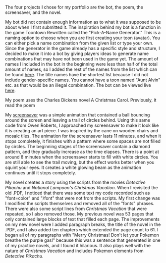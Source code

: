 The four projects I chose for my portfolio are the bot, the poem, the screensaver, and the novel.

My bot did not contain enough information as to what it was supposed to be about when I first submitted it.  The inspiration behind my bot
is a function in the game Toontown Rewritten called the "Pick-A-Name Generator."  This is a naming option to choose when you are first
creating your toon (avatar).  You can either pick a name combination from the given list or type your own.  Since the generator in the game
already has a specific style and structure, I decided to make it into a bot by giving players ideas to generate name combinations that
may have not been used in the game yet.  The amount of names I included in the bot in the beginning were less than half of the total amount of names, so I added the rest of the names from the list which can be found <a href="http://www.mmocentralforums.com/forums/showthread.php?t=341265" target="_blank">here</a>.  The title names have the shortest list because I did not include gender-specific names.  You cannot have a toon named "Aunt Alvin" etc. as that would be an illegal combination.  The bot can be viewed live <a href="https://twitter.com/ToontownNameBot" target="_blank">here</a>.

My poem uses the Charles Dickens novel A Christmas Carol.  Previously, it read the poem 

My <a href="https://editor.p5js.org/ChloeCassandra/full/ZXO0rN6g7" target="_blank">screensaver</a> was a simple animation that contained a ball bouncing around the screen and leaving a trail of circles behind.  Using this same code from Owen Roberts, I approached my screensaver to make it look like it is creating an art piece.  I was inspired by the cane on wooden chairs and mosaic tiles.  The animation for the screensaver lasts 11 minutes, and when it stops completely, it finishes with a pattern where some spaces are not filled by circles.  The beginning stages of the screensaver contain a diamond pattern, and they gradually increase as the time elapses.  There is a point at around 8 minutes when the screensaver starts to fill with white circles.  You are still able to see the trail moving, but the effect works better when you squint your eyes.  It creates a white glowing beam as the animation continues until it stops completely.

My novel creates a story using the scripts from the movies <i>Detective Pikachu</i> and <i>National Lampoon's Christmas Vacation</i>.  When
I revisited the old .PDF, I noticed that there was some text my code recorded such as "font=color" and "/font" that were not from the scripts.  My first change was I modified the scripts themselves and removed all of the "fonts" phrases.  There were also some script lines from <i>Christmas Vacation</i> that were repeated, so I also removed those.  My previous novel was 53 pages that only contained large blocks of text that filled each page.  The improvements on my new novel were I added paragraph breaks, the title of the novel in the .PDF, and I also added ten chapters which extended the page count to 61.  I began all of my paragraphs with "Merry Christmas!  Don't let your Pokemon breathe the purple gas!" because this was a sentence that generated in one of my practice novels, and I found it hilarious.  It also plays well with the nature of <i>Christmas Vacation</i> and includes Pokemon elements from <i>Detective Pikachu</i>.
